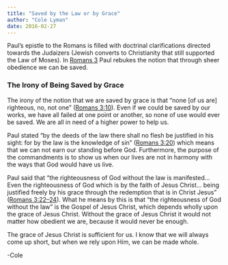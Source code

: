 ```yaml
---
title: "Saved by the Law or by Grace"
author: "Cole Lyman"
date: 2016-02-27
---
```


Paul’s epistle to the Romans is filled with doctrinal clarifications directed towards the Judaizers (Jewish converts to Christianity that still supported the Law of Moses). In [Romans 3]("https://lds.org/scriptures/nt/rom/3") Paul rebukes the notion that through sheer obedience we can be saved.


### The Irony of Being Saved by Grace

The irony of the notion that we are saved by grace is that “none [of us are] righteous, no, not one” ([Romans 3:10]("https://lds.org/scriptures/nt/rom/3.10#9")). Even if we could be saved by our works, we have all failed at one point or another, so none of use would ever be saved. We are all in need of a higher power to help us.

Paul stated “by the deeds of the law there shall no flesh be justified in his sight: for by the law is the knowledge of sin” ([Romans 3:20]("https://lds.org/scriptures/nt/rom/3.20#19")) which means that we can not earn our standing before God. Furthermore, the purpose of the commandments is to show us when our lives are not in harmony with the ways that God would have us live.

Paul said that “the righteousness of God without the law is manifested… Even the righteousness of God which is by the faith of Jesus Christ… being justified freely by his grace through the redemption that is in Christ Jesus” ([Romans 3:22–24]("https://lds.org/scriptures/nt/rom/3.22-24#21")). What he means by this is that “the righteousness of God without the law” is the Gospel of Jesus Christ, which depends wholly upon the grace of Jesus Christ. Without the grace of Jesus Christ it would not matter how obedient we are, because it would never be enough.

The grace of Jesus Christ is sufficient for us. I know that we will always come up short, but when we rely upon Him, we can be made whole.

-Cole
